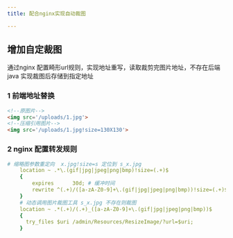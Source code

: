 ```yaml
---
title: 配合nginx实现自动裁图

---
```

## 增加自定裁图
通过nginx 配置畸形url规则，实现地址重写，读取裁剪完图片地址，不存在后端java 实现裁图后存储到指定地址
### 1 前端地址替换
```html
<!--原图片-->
<img src='/uploads/1.jpg'>
<!--压缩引用图片-->
<img src='/uploads/1.jpg!size=130X130'>

```
### 2 nginx 配置转发规则
```yml
# 缩略图参数重定向  x.jpg!size=s 定位到 s_x.jpg
    location ~ .*\.(gif|jpg|jpeg|png|bmp)!size=(.+)$
    {
        expires      30d; # 缓冲时间
        rewrite ^(.+)/([a-zA-Z0-9]+\.(gif|jpg|jpeg|png|bmp))!size=(.+)$ $1/$4_$2;
    }
    # 动态调用图片裁图工具 s_x.jpg 不存在则裁图
    location ~ .*(.+)/(.+)_([a-zA-Z0-9]+\.(gif|jpg|jpeg|png|bmp))$
    {
      try_files $uri /admin/Resources/ResizeImage/?url=$uri;
    }

```